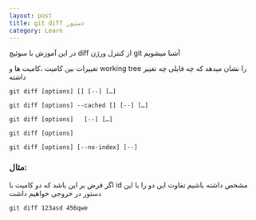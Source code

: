 ```yaml
---
layout: post
title: git diff دستور
category: Learn
---
```


در این آموزش با سوئیچ diff از کنترل ورژن git آشنا میشویم


تغییرات بین کامیت ،کامیت ها و working tree را نشان میدهد
که چه فایلی چه تغییر داشته 


```
git diff [options] [] [--] […​]

git diff [options] --cached [] [--] […​]

git diff [options]   [--] […​]

git diff [options]
  
git diff [options] [--no-index] [--]
```


### مثال:

اگر فرض بر این باشد که دو کامیت با id مشخص داشته باشیم تفاوت این دو را با این دستور در خروجی خواهیم داشت

`git diff 123asd 456qwe`